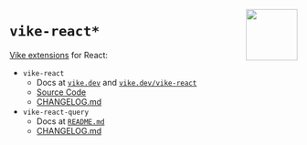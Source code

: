 [<img src="https://vike.dev/vike-readme.svg" align="right" height="90">](https://vike.dev)

# `vike-react*`

[Vike extensions](https://vike.dev/extensions) for React:
- `vike-react`
  - Docs at [`vike.dev`](https://vike.dev) and [`vike.dev/vike-react`](https://vike.dev/vike-react)
  - [Source Code](packages/vike-react/)
  - [CHANGELOG.md](packages/vike-react/CHANGELOG.md)
- `vike-react-query`
  - Docs at [`README.md`](packages/vike-react-query/)
  - [CHANGELOG.md](packages/vike-react-query/CHANGELOG.md)
